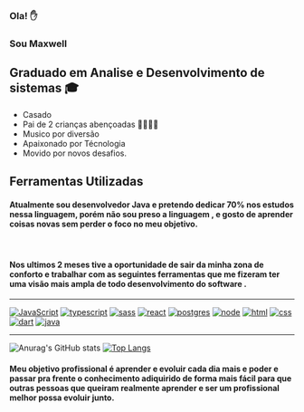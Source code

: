 ### Ola! ✋
### Sou Maxwell 
##  Graduado em Analise e Desenvolvimento de sistemas 🎓
-  Casado
-  Pai de 2 crianças abençoadas 👨‍👨‍👧‍👦
-  Musico por diversão
-  Apaixonado por Técnologia
-  Movido por novos desafios.


## Ferramentas Utilizadas

#### Atualmente sou desenvolvedor Java e pretendo dedicar 70% nos estudos nessa linguagem, porém não sou preso a linguagem , e gosto de aprender coisas novas sem perder o foco no meu objetivo.
<br/>

####  Nos ultimos 2 meses tive a oportunidade de sair da minha zona de conforto e trabalhar com as seguintes ferramentas que me fizeram ter uma visão mais ampla de todo desenvolvimento do software  .

---


[![JavaScript](	https://img.shields.io/badge/JavaScript-F7DF1E?style=for-the-badge&logo=javascript&logoColor=black)]()
[![typescript](https://img.shields.io/badge/TypeScript-007ACC?style=for-the-badge&logo=typescript&logoColor=white)]()
[![sass](https://img.shields.io/badge/Sass-CC6699?style=for-the-badge&logo=sass&logoColor=white)]()
[![react](	https://img.shields.io/badge/React-20232A?style=for-the-badge&logo=react&logoColor=61DAFB)]()
[![postgres](	https://img.shields.io/badge/PostgreSQL-316192?style=for-the-badge&logo=postgresql&logoColor=white)]()
[![node](	https://img.shields.io/badge/Node.js-43853D?style=for-the-badge&logo=node.js&logoColor=white)]()
[![html](https://img.shields.io/badge/HTML-239120?style=for-the-badge&logo=html5&logoColor=white)]()
[![css](	https://img.shields.io/badge/CSS-239120?&style=for-the-badge&logo=css3&logoColor=white)]()
[![dart](https://img.shields.io/badge/Dart-0175C2?style=for-the-badge&logo=dart&logoColor=white)]()
[![java](	https://img.shields.io/badge/Java-ED8B00?style=for-the-badge&logo=java&logoColor=white)]()

---

![Anurag's GitHub stats](https://github-readme-stats.vercel.app/api?username=MaxwellJAlves&show_icons=true&theme=tokyonight)
[![Top Langs](https://github-readme-stats.vercel.app/api/top-langs/?username=MaxwellJAlves&layout=compact&theme=tokyonight)](https://github.com/anuraghazra/github-readme-stats)



#### Meu objetivo profissional é aprender e evoluir cada dia mais  e poder  e passar pra frente o conhecimento adiquirido de forma mais fácil para que outras pessoas que queiram realmente aprender e ser um profissional melhor possa evoluir junto.



